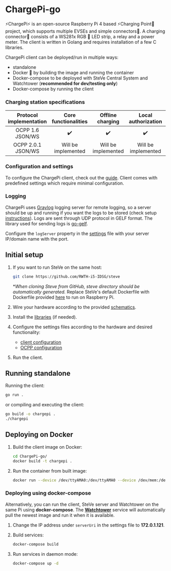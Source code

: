 # ChargePi-go

⚡ChargePi⚡ is an open-source Raspberry Pi 4 based ⚡Charging Point🔌 project, which supports multiple EVSEs and simple
connectors🔌. A charging connector🔌 consists of a WS281x RGB 🚥 LED strip, a relay and a power meter. The client is
written in Golang and requires installation of a few C libraries.

ChargePi client can be deployed/run in multiple ways:

- standalone
- Docker 🐳 by building the image and running the container
- Docker-compose to be deployed with SteVe Central System and Watchtower (**recommended for dev/testing only**)
- Docker-compose by running the client

### Charging station specifications

| Protocol implementation | Core functionalities | Offline charging | Local authorization | Charging profiles |
| :---:    | :---:    | :---:    |:---:    | :---:    |
| OCPP 1.6 JSON/WS | ✔️ | ✔️ | ✔️ | ❌ |
| OCPP 2.0.1 JSON/WS | Will be implemented | Will be implemented | Will be implemented | ❌ |

### Configuration and settings

To configure the ChargePi client, check out the [guide](/docs/client/configuration.md). Client comes with predefined
settings which require minimal configuration.

### Logging

ChargePi uses [Graylog](https://www.graylog.org/) logging server for remote logging, so a server should be up and
running if you want the logs to be stored (check setup [instructions](/docs/services/graylog.md)). Logs are sent through
UDP protocol in GELF format. The library used for sending logs is [go-gelf](https://github.com/Graylog2/go-gelf).

Configure the `logServer` property in the [settings](/configs/settings.json) file with your server IP/domain name with
the port.

## Initial setup

1. If you want to run SteVe on the same host:

   ```bash
   git clone https://github.com/RWTH-i5-IDSG/steve
   ```

   *_When cloning Steve from GitHub, steve directory should be automatically generated._
   Replace SteVe's default Dockerfile with Dockerfile provided [here](build/package/Dockerfile-steve) to run on
   Raspberry Pi.

2. Wire your hardware according to the provided [schematics](/docs/hardware/hardware.md).

3. Install the [libraries](/docs/client/installing-libraries.md) (if needed).

4. Configure the settings files according to the hardware and desired functionality:
    - [client configuration](/docs/client/configuration.md)
    - [OCPP configuration](/docs/ocpp/ocpp-16.md)

5. Run the client.

## Running standalone

Running the client:

   ```bash
   go run .
   ```

or compiling and executing the client:

   ```bash
   go build -o chargepi .
   ./chargepi
   ```

## Deploying on Docker

1. Build the client image on Docker:

   ```bash
   cd ChargePi-go/
   docker build -t chargepi .
   ```

2. Run the container from built image:

   ```bash
   docker run --device /dev/ttyAMA0:/dev/ttyAMA0 --device /dev/mem:/dev/mem --privileged chargepi
   ```

### Deploying using docker-compose

Alternatively, you can run the client, SteVe server and Watchtower on the same Pi using **docker-compose**.
The **[Watchtower](https://github.com/containrrr/watchtower)** service will automatically pull the newest image and run
it when it is available.

1. Change the IP address under `serverUri` in the settings file to **172.0.1.121**.

2. Build services:

    ```bash
    docker-compose build
    ```

3. Run services in daemon mode:

   ```bash
   docker-compose up -d
   ```